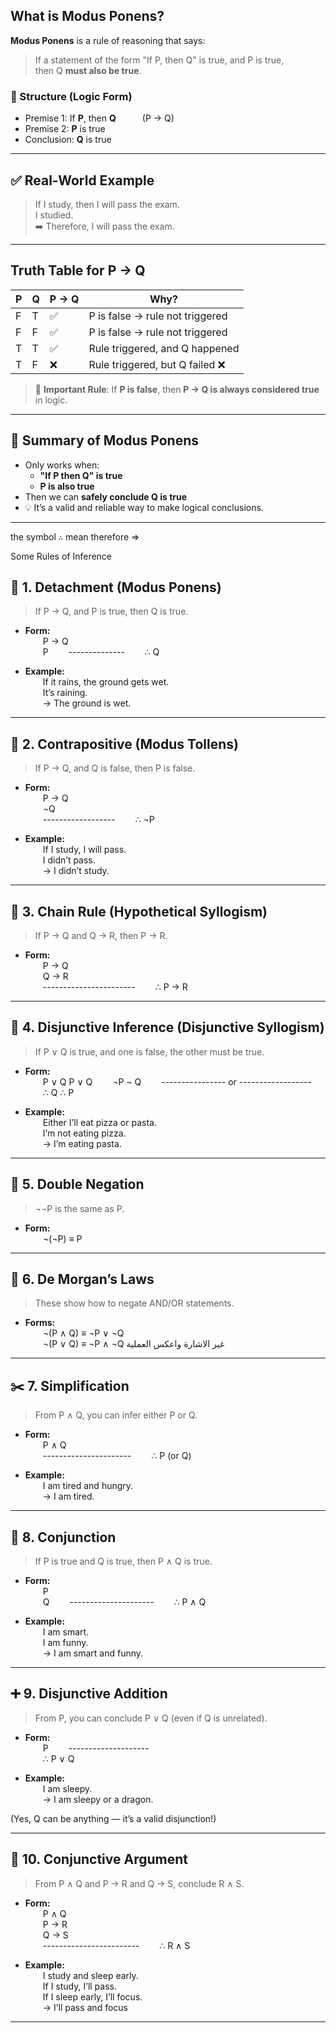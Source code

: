 
##  What is Modus Ponens?

**Modus Ponens** is a rule of reasoning that says:

> If a statement of the form "If P, then Q" is true, and P is true,  
> then Q **must also be true**.

### 🔹 Structure (Logic Form)
- Premise 1: If **P**, then **Q**   (P → Q)
- Premise 2: **P** is true
-  Conclusion: **Q** is true

---

## ✅ Real-World Example

> If I study, then I will pass the exam.  
> I studied.  
> ➡️ Therefore, I will pass the exam.

---

##  Truth Table for P → Q

|P|Q|P → Q|Why?|
|---|---|---|---|
|F|T|✅|P is false → rule not triggered|
|F|F|✅|P is false → rule not triggered|
|T|T|✅|Rule triggered, and Q happened|
|T|F|❌|Rule triggered, but Q failed ❌|
> 🧠 **Important Rule**: If **P is false**, then **P → Q is always considered true** in logic.

---

## 🔁 Summary of Modus Ponens

- Only works when:
  - **"If P then Q" is true**
  - **P is also true**
- Then we can **safely conclude Q is true**
- 💡 It’s a valid and reliable way to make logical conclusions.

---

the symbol ` ∴ ` mean therefore => 

Some Rules of Inference

## 🧩 1. **Detachment** (Modus Ponens)

> If P → Q, and P is true, then Q is true.

- **Form:**  
      P → Q  
      P 
      --------------
      ∴ Q
    
- **Example:**  
      If it rains, the ground gets wet.  
      It’s raining.  
      → The ground is wet.
    

---

## 🔄 2. **Contrapositive (Modus Tollens)**

> If P → Q, and Q is false, then P is false.

- **Form:**  
      P → Q  
      ¬Q  
      ------------------
      ∴ ¬P
    
- **Example:**  
      If I study, I will pass.  
      I didn’t pass.  
      → I didn’t study.
    

---

## 🔗 3. **Chain Rule (Hypothetical Syllogism)**

> If P → Q and Q → R, then P → R.

- **Form:**  
      P → Q  
      Q → R  
      -----------------------
      ∴ P → R
---

## 🔀 4. **Disjunctive Inference (Disjunctive Syllogism)**

> If P ∨ Q is true, and one is false, the other must be true.

- **Form:**  
      P ∨ Q               P ∨ Q
      ¬P                    ¬ Q
      ---------------- or  ------------------
      ∴ Q                  ∴ P
    
- **Example:**  
      Either I’ll eat pizza or pasta.  
      I’m not eating pizza.  
      → I’m eating pasta.
    

---

## 🚫 5. **Double Negation**

> ¬¬P is the same as P.

- **Form:**  
      ¬(¬P) ≡ P
---

## 🔁 6. **De Morgan’s Laws**

> These show how to negate AND/OR statements.

- **Forms:**  
      ¬(P ∧ Q) ≡ ¬P ∨ ¬Q  
      ¬(P ∨ Q) ≡ ¬P ∧ ¬Q
    غير الاشارة واعكس العملية 
---

## ✂️ 7. **Simplification**

> From P ∧ Q, you can infer either P or Q.

- **Form:**  
      P ∧ Q  
      ----------------------
      ∴ P (or Q)
    
- **Example:**  
      I am tired and hungry.  
      → I am tired.
    

---

## 🔗 8. **Conjunction**

> If P is true and Q is true, then P ∧ Q is true.

- **Form:**  
      P  
      Q 
      --------------------- 
      ∴ P ∧ Q
    
- **Example:**  
      I am smart.  
      I am funny.  
      → I am smart and funny.
---

## ➕ 9. **Disjunctive Addition**

> From P, you can conclude P ∨ Q (even if Q is unrelated).

- **Form:**  
      P
      --------------------  
      ∴ P ∨ Q
    
- **Example:**  
      I am sleepy.  
      → I am sleepy or a dragon.
    

(Yes, Q can be anything — it’s a valid disjunction!)

---

## 🔗 10. **Conjunctive Argument**

> From P ∧ Q and P → R and Q → S, conclude R ∧ S.

- **Form:**  
      P ∧ Q  
      P → R  
      Q → S  
      ------------------------
      ∴ R ∧ S
    
- **Example:**  
      I study and sleep early.  
      If I study, I’ll pass.  
      If I sleep early, I’ll focus.  
      → I’ll pass and focus      
----
